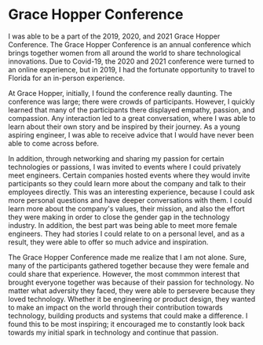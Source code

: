 # Grace Hopper Conference

I was able to be a part of the 2019, 2020, and 2021 Grace Hopper Conference. The Grace Hopper Conference is an annual conference which brings together women from all around the world to share technological innovations. Due to Covid-19, the 2020 and 2021 conference were turned to an online experience, but in 2019, I had the fortunate opportunity to travel to Florida for an in-person experience.

At Grace Hopper, initially, I found the conference really daunting. The conference was large; there were crowds of participants. However, I quickly learned that many of the participants there displayed empathy, passion, and compassion. Any interaction led to a great conversation, where I was able to learn about their own story and be inspired by their journey. As a young aspiring engineer, I was able to receive advice that I would have never been able to come across before. 

In addition, through networking and sharing my passion for certain technologies or passions, I was invited to events where I could privately meet engineers. Certain companies hosted events where they would invite participants so they could learn more about the company and talk to their employees directly. This was an interesting experience, because I could ask more personal questions and have deeper conversations with them. I could learn more about the company's values, their mission, and also the effort they were making in order to close the gender gap in the technology industry. In addition, the best part was being able to meet more female engineers. They had stories I could relate to on a personal level, and as a result, they were able to offer so much advice and inspiration. 

The Grace Hopper Conference made me realize that I am not alone. Sure, many of the participants gathered together because they were female and could share that experience. However, the most commmon interest that brought everyone together was because of their passion for technology. No matter what adversity they faced, they were able to persevere because they loved technology. Whether it be engineering or product design, they wanted to make an impact on the world through their contribution towards technology, building products and systems that could make a difference. I found this to be most inspiring; it encouraged me to constantly look back towards my initial spark in technology and continue that passion.